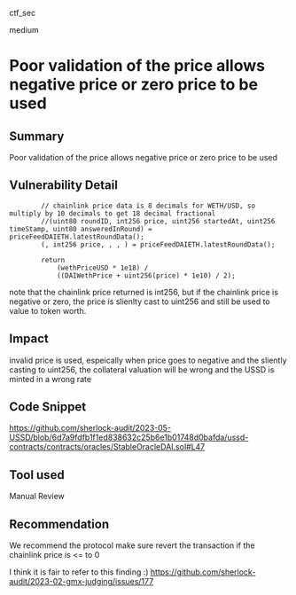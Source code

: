 ctf_sec

medium

# Poor validation of the price allows negative price or zero price to be used

## Summary

Poor validation of the price allows negative price or zero price to be used

## Vulnerability Detail

```solidity
        // chainlink price data is 8 decimals for WETH/USD, so multiply by 10 decimals to get 18 decimal fractional
        //(uint80 roundID, int256 price, uint256 startedAt, uint256 timeStamp, uint80 answeredInRound) = priceFeedDAIETH.latestRoundData();
        (, int256 price, , , ) = priceFeedDAIETH.latestRoundData();

        return
            (wethPriceUSD * 1e18) /
            ((DAIWethPrice + uint256(price) * 1e10) / 2);
```

note that the chainlink price returned is int256, but if the chainlink price is negative or zero, the price is slienlty cast to uint256 and still be used to value to token worth.

## Impact

invalid price is used, espeically when price goes to negative and the sliently casting to uint256, the collateral valuation will be wrong and the USSD is minted in a wrong rate

## Code Snippet

https://github.com/sherlock-audit/2023-05-USSD/blob/6d7a9fdfb1f1ed838632c25b6e1b01748d0bafda/ussd-contracts/contracts/oracles/StableOracleDAI.sol#L47

## Tool used

Manual Review

## Recommendation

We recommend the protocol make sure revert the transaction if the chainlink price is <= to 0

I think it is fair to refer to this finding :) https://github.com/sherlock-audit/2023-02-gmx-judging/issues/177
